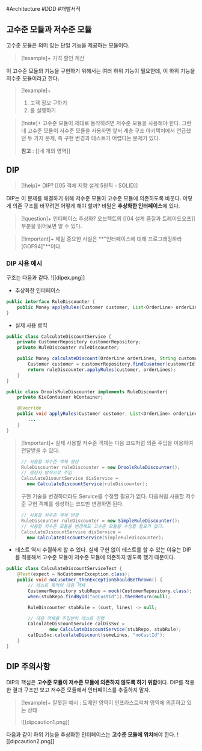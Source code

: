 #Architecture #DDD #개발서적 


## 고수준 모듈과 저수준 모듈
고수준 모듈은 의미 있는 단일 기능을 제공하는 모듈이다.
> [!example]+ 
> 가격 할인 계산

이 고수준 모듈의 기능을 구현하기 위해서는 여러 하위 기능이 필요한데, 이 하위 기능을 저수준 모듈이라고 한다.
> [!example]+ 
> 1. 고객 정보 구하기
> 2. 룰 실행하기

> [!note]+ 
> 고수준 모듈이 제대로 동작하려면 저수준 모듈을 사용해야 한다. 그런데 고수준 모듈이 저수준 모듈을 사용하면 앞서 계층 구조 아키텍처에서 언급했던 두 가지 문제, 즉 구현 변경과 테스트가 어렵다는 문제가 있다.
> 
> **참고** : [[네 개의 영역]]

## DIP
> [!help]+ DIP?
> [[05 객체 지향 설계 5원칙 - SOLID]]

DIP는 이 문제를 해결하기 위해 저수준 모듈이 고수준 모듈에 의존하도록 바꾼다. 이렇게 의존 구조를 바꾸려면 어떻게 해야 할까? 비밀은 **추상화한 인터페이스**에 있다.

> [!question]+ 인터페이스 추상화?
> 오브젝트의 [[04 설계 품질과 트레이드오프]] 부분을 읽어보면 알 수 있다.

> [!important]+ 
> 제일 중요한 사실은 **"인터페이스에 대해 프로그래밍하라[GOF94]"**이다.

### DIP 사용 예시
구조는 다음과 같다.
![[dipex.png]]
+ 추상화한 인터페이스
```java
public interface RuleDiscounter {
	public Money applyRules(Customer customer, List<OrderLine> orderLines);
}
```

+ 실제 사용 로직
```java
public class CalculateDiscountService {
	private CustomerRepository customerRepository;
	private RuleDiscounter ruleDiscounter;

	public Money calculateDiscount(OrderLine orderLines, String customerId) {
		Customer customer = customerRepository.findCusotmer(customerId);
		return ruleDiscounter.applyRules(customer, orderLines);
	}
}
```

```java
public class DroolsRuleDiscounter implements RuleDiscounter{
	private KieContainer kContainer;

	@Override
	public void applyRules(Customer customer, List<OrderLine> orderLines) {
		...
	}
}
```

> [!important]+ 
> 실제 사용할 저수준 객체는 다음 코드처럼 의존 주입을 이용하여 전달받을 수 있다.
> 
> ```java
> // 사용할 저수준 객체 생성
> RuleDiscounter ruleDiscounter = new DroolsRuleDiscounter();
> // 생성자 방식으로 주입
> CalculateDisountService disService = 
> 	new CalculateDiscountService(ruleDiscounter);
> ```
> 
> 구현 기술을 변경하더라도 Service를 수정할 필요가 없다. 다음처럼 사용할 저수준 구현 객체를 생성하는 코드만 변경하면 된다.
> 
> ```java
> // 사용할 저수준 객체 변경
> RuleDiscounter ruleDiscounter = new SimpleRuleDiscounter();
> // 사용할 저수준 모듈을 변경해도 고수준 모듈을 수정할 필요가 없다.
> CalculateDiscountService disService = 
> 	new CalculateDiscountService(SimpleRuleDiscounter);
> ```
> 

+ 테스트 역시 수월하게 할 수 있다. 실제 구현 없이 테스트를 할 수 있는 이유는 DIP를 적용해서 고수준 모듈이 저수준 모듈에 의존하지 않도록 했기 때문이다.
```java
public class CalculateDiscountServiceTest {
	@Test(expect = NoCustomerException.class);
	public void noCusotmer_thenExceptionShouldBeThrown() {
		// 테스트 목적의 대용 객체
		CustomerRepository stubRepo = mock(CustomerRepository.class);
		when(stubRepo.findById("noCustId")).thenReturn(null);

		RuleDiscounter stubRule = (cust, lines) -> null;

		// 대용 객체를 주입받아 테스트 진행
		CalculateDiscountService calDisSvc = 
				new CalculateDiscountService(stubRepo, stubRule);
		calDisSvc.calculateDiscount(someLines, "noCustId");
	}
}
```

## DIP 주의사항
DIP의 핵심은 **고수준 모듈이 저수준 모듈에 의존하지 않도록 하기 위함**이다. DIP를 적용한 결과 구조만 보고 저수준 모듈에서 인터페이스를 추출하지 말자.

> [!example]+ 
> 잘못된 예시 : 도메인 영역이 인프라스트럭처 영역에 의존하고 있는 상태
> 
> ![[dipcaution1.png]]

다음과 같이 하위 기능을 추상화한 인터페이스는 **고수준 모듈에 위치**해야 한다.
![[dipcaution2.png]]